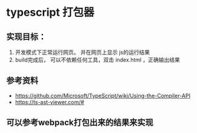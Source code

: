 # typescript  打包器

## 实现目标：

1. 开发模式下正常运行网页。 并在网页上显示 js的运行结果
2. build完成后， 可以不依赖任何工具，双击 index.html ，正确输出结果

## 参考资料

- https://github.com/Microsoft/TypeScript/wiki/Using-the-Compiler-API
- https://ts-ast-viewer.com/#


## 可以参考webpack打包出来的结果来实现


